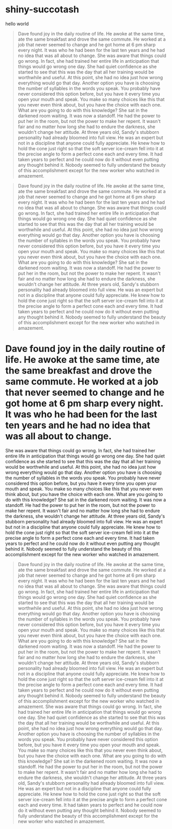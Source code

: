 # shiny-succotash
hello world
> Dave found joy in the daily routine of life. He awoke at the same time, ate the same breakfast and drove the same commute. He worked at a job that never seemed to change and he got home at 6 pm sharp every night. It was who he had been for the last ten years and he had no idea that was all about to change.
She was aware that things could go wrong. In fact, she had trained her entire life in anticipation that things would go wrong one day. She had quiet confidence as she started to see that this was the day that all her training would be worthwhile and useful. At this point, she had no idea just how wrong everything would go that day.
Another option you have is choosing the number of syllables in the words you speak. You probably have never considered this option before, but you have it every time you open your mouth and speak. You make so many choices like this that you never even think about, but you have the choice with each one. What are you going to do with this knowledge?
She sat in the darkened room waiting. It was now a standoff. He had the power to put her in the room, but not the power to make her repent. It wasn't fair and no matter how long she had to endure the darkness, she wouldn't change her attitude. At three years old, Sandy's stubborn personality had already bloomed into full view.
He was an expert but not in a discipline that anyone could fully appreciate. He knew how to hold the cone just right so that the soft server ice-cream fell into it at the precise angle to form a perfect cone each and every time. It had taken years to perfect and he could now do it without even putting any thought behind it. Nobody seemed to fully understand the beauty of this accomplishment except for the new worker who watched in amazement.

> Dave found joy in the daily routine of life. He awoke at the same time, ate the same breakfast and drove the same commute. He worked at a job that never seemed to change and he got home at 6 pm sharp every night. It was who he had been for the last ten years and he had no idea that was all about to change.
She was aware that things could go wrong. In fact, she had trained her entire life in anticipation that things would go wrong one day. She had quiet confidence as she started to see that this was the day that all her training would be worthwhile and useful. At this point, she had no idea just how wrong everything would go that day.
Another option you have is choosing the number of syllables in the words you speak. You probably have never considered this option before, but you have it every time you open your mouth and speak. You make so many choices like this that you never even think about, but you have the choice with each one. What are you going to do with this knowledge?
She sat in the darkened room waiting. It was now a standoff. He had the power to put her in the room, but not the power to make her repent. It wasn't fair and no matter how long she had to endure the darkness, she wouldn't change her attitude. At three years old, Sandy's stubborn personality had already bloomed into full view.
He was an expert but not in a discipline that anyone could fully appreciate. He knew how to hold the cone just right so that the soft server ice-cream fell into it at the precise angle to form a perfect cone each and every time. It had taken years to perfect and he could now do it without even putting any thought behind it. Nobody seemed to fully understand the beauty of this accomplishment except for the new worker who watched in amazement.

# Dave found joy in the daily routine of life. He awoke at the same time, ate the same breakfast and drove the same commute. He worked at a job that never seemed to change and he got home at 6 pm sharp every night. It was who he had been for the last ten years and he had no idea that was all about to change.
She was aware that things could go wrong. In fact, she had trained her entire life in anticipation that things would go wrong one day. She had quiet confidence as she started to see that this was the day that all her training would be worthwhile and useful. At this point, she had no idea just how wrong everything would go that day.
Another option you have is choosing the number of syllables in the words you speak. You probably have never considered this option before, but you have it every time you open your mouth and speak. You make so many choices like this that you never even think about, but you have the choice with each one. What are you going to do with this knowledge?
She sat in the darkened room waiting. It was now a standoff. He had the power to put her in the room, but not the power to make her repent. It wasn't fair and no matter how long she had to endure the darkness, she wouldn't change her attitude. At three years old, Sandy's stubborn personality had already bloomed into full view.
He was an expert but not in a discipline that anyone could fully appreciate. He knew how to hold the cone just right so that the soft server ice-cream fell into it at the precise angle to form a perfect cone each and every time. It had taken years to perfect and he could now do it without even putting any thought behind it. Nobody seemed to fully understand the beauty of this accomplishment except for the new worker who watched in amazement.

> Dave found joy in the daily routine of life. He awoke at the same time, ate the same breakfast and drove the same commute. He worked at a job that never seemed to change and he got home at 6 pm sharp every night. It was who he had been for the last ten years and he had no idea that was all about to change.
She was aware that things could go wrong. In fact, she had trained her entire life in anticipation that things would go wrong one day. She had quiet confidence as she started to see that this was the day that all her training would be worthwhile and useful. At this point, she had no idea just how wrong everything would go that day.
Another option you have is choosing the number of syllables in the words you speak. You probably have never considered this option before, but you have it every time you open your mouth and speak. You make so many choices like this that you never even think about, but you have the choice with each one. What are you going to do with this knowledge?
She sat in the darkened room waiting. It was now a standoff. He had the power to put her in the room, but not the power to make her repent. It wasn't fair and no matter how long she had to endure the darkness, she wouldn't change her attitude. At three years old, Sandy's stubborn personality had already bloomed into full view.
He was an expert but not in a discipline that anyone could fully appreciate. He knew how to hold the cone just right so that the soft server ice-cream fell into it at the precise angle to form a perfect cone each and every time. It had taken years to perfect and he could now do it without even putting any thought behind it. Nobody seemed to fully understand the beauty of this accomplishment except for the new worker who watched in amazement.
She was aware that things could go wrong. In fact, she had trained her entire life in anticipation that things would go wrong one day. She had quiet confidence as she started to see that this was the day that all her training would be worthwhile and useful. At this point, she had no idea just how wrong everything would go that day.
Another option you have is choosing the number of syllables in the words you speak. You probably have never considered this option before, but you have it every time you open your mouth and speak. You make so many choices like this that you never even think about, but you have the choice with each one. What are you going to do with this knowledge?
She sat in the darkened room waiting. It was now a standoff. He had the power to put her in the room, but not the power to make her repent. It wasn't fair and no matter how long she had to endure the darkness, she wouldn't change her attitude. At three years old, Sandy's stubborn personality had already bloomed into full view.
He was an expert but not in a discipline that anyone could fully appreciate. He knew how to hold the cone just right so that the soft server ice-cream fell into it at the precise angle to form a perfect cone each and every time. It had taken years to perfect and he could now do it without even putting any thought behind it. Nobody seemed to fully understand the beauty of this accomplishment except for the new worker who watched in amazement.
